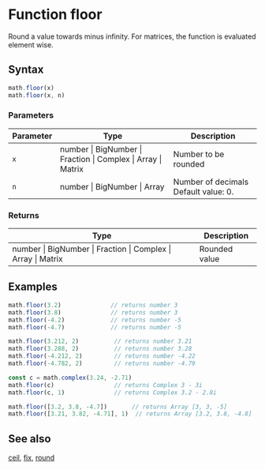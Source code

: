 <!-- Note: This file is automatically generated from source code comments. Changes made in this file will be overridden. -->

# Function floor

Round a value towards minus infinity.
For matrices, the function is evaluated element wise.


## Syntax

```js
math.floor(x)
math.floor(x, n)
```

### Parameters

Parameter | Type | Description
--------- | ---- | -----------
`x` | number &#124; BigNumber &#124; Fraction &#124; Complex &#124; Array &#124; Matrix | Number to be rounded
`n` | number &#124; BigNumber &#124; Array | Number of decimals Default value: 0.

### Returns

Type | Description
---- | -----------
number &#124; BigNumber &#124; Fraction &#124; Complex &#124; Array &#124; Matrix | Rounded value


## Examples

```js
math.floor(3.2)              // returns number 3
math.floor(3.8)              // returns number 3
math.floor(-4.2)             // returns number -5
math.floor(-4.7)             // returns number -5

math.floor(3.212, 2)          // returns number 3.21
math.floor(3.288, 2)          // returns number 3.28
math.floor(-4.212, 2)         // returns number -4.22
math.floor(-4.782, 2)         // returns number -4.79

const c = math.complex(3.24, -2.71)
math.floor(c)                 // returns Complex 3 - 3i
math.floor(c, 1)              // returns Complex 3.2 - 2.8i

math.floor([3.2, 3.8, -4.7])       // returns Array [3, 3, -5]
math.floor([3.21, 3.82, -4.71], 1)  // returns Array [3.2, 3.8, -4.8]
```


## See also

[ceil](ceil.md),
[fix](fix.md),
[round](round.md)
